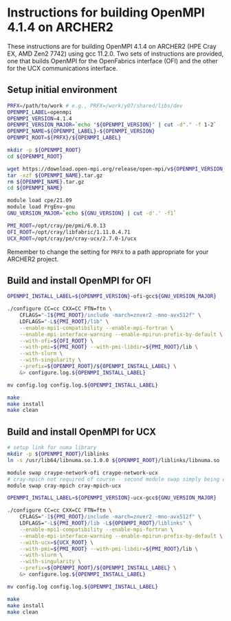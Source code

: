 Instructions for building OpenMPI 4.1.4 on ARCHER2
==================================================

These instructions are for building OpenMPI 4.1.4 on ARCHER2 (HPE Cray EX, AMD Zen2 7742) using gcc 11.2.0.
Two sets of instructions are provided, one that builds OpenMPI for the OpenFabrics interface (OFI) and the
other for the UCX communications interface.


Setup initial environment
-------------------------

```bash
PRFX=/path/to/work # e.g., PRFX=/work/y07/shared/libs/dev
OPENMPI_LABEL=openmpi
OPENMPI_VERSION=4.1.4
OPENMPI_VERSION_MAJOR=`echo "${OPENMPI_VERSION}" | cut -d"." -f 1-2`
OPENMPI_NAME=${OPENMPI_LABEL}-${OPENMPI_VERSION}
OPENMPI_ROOT=${PRFX}/${OPENMPI_LABEL}

mkdir -p ${OPENMPI_ROOT}
cd ${OPENMPI_ROOT}

wget https://download.open-mpi.org/release/open-mpi/v${OPENMPI_VERSION_MAJOR}/${OPENMPI_NAME}.tar.gz
tar -xzf ${OPENMPI_NAME}.tar.gz
rm ${OPENMPI_NAME}.tar.gz
cd ${OPENMPI_NAME}

module load cpe/21.09
module load PrgEnv-gnu
GNU_VERSION_MAJOR=`echo ${GNU_VERSION} | cut -d'.' -f1`

PMI_ROOT=/opt/cray/pe/pmi/6.0.13
OFI_ROOT=/opt/cray/libfabric/1.11.0.4.71
UCX_ROOT=/opt/cray/pe/cray-ucx/2.7.0-1/ucx
```

Remember to change the setting for `PRFX` to a path appropriate for your ARCHER2 project.


Build and install OpenMPI for OFI
---------------------------------

```bash
OPENMPI_INSTALL_LABEL=${OPENMPI_VERSION}-ofi-gcc${GNU_VERSION_MAJOR}

./configure CC=cc CXX=CC FTN=ftn \
    CFLAGS="-I${PMI_ROOT}/include -march=znver2 -mno-avx512f" \
    LDFLAGS="-L${PMI_ROOT}/lib" \
    --enable-mpi1-compatibility --enable-mpi-fortran \
    --enable-mpi-interface-warning --enable-mpirun-prefix-by-default \
    --with-ofi=${OFI_ROOT} \
    --with-pmi=${PMI_ROOT} --with-pmi-libdir=${PMI_ROOT}/lib \
    --with-slurm \
    --with-singularity \
    --prefix=${OPENMPI_ROOT}/${OPENMPI_INSTALL_LABEL} \
    &> configure.log.${OPENMPI_INSTALL_LABEL}

mv config.log config.log.${OPENMPI_INSTALL_LABEL}

make
make install
make clean
```


Build and install OpenMPI for UCX
---------------------------------

```bash
# setup link for numa library
mkdir -p ${OPENMPI_ROOT}/liblinks
ln -s /usr/lib64/libnuma.so.1.0.0 ${OPENMPI_ROOT}/liblinks/libnuma.so

module swap craype-network-ofi craype-network-ucx
# cray-mpich not required of course - second module swap simply being done for consistency
module swap cray-mpich cray-mpich-ucx

OPENMPI_INSTALL_LABEL=${OPENMPI_VERSION}-ucx-gcc${GNU_VERSION_MAJOR}

./configure CC=cc CXX=CC FTN=ftn \
    CFLAGS="-I${PMI_ROOT}/include -march=znver2 -mno-avx512f" \
    LDFLAGS="-L${PMI_ROOT}/lib -L${OPENMPI_ROOT}/liblinks" \
    --enable-mpi1-compatibility --enable-mpi-fortran \
    --enable-mpi-interface-warning --enable-mpirun-prefix-by-default \
    --with-ucx=${UCX_ROOT} \
    --with-pmi=${PMI_ROOT} --with-pmi-libdir=${PMI_ROOT}/lib \
    --with-slurm \
    --with-singularity \
    --prefix=${OPENMPI_ROOT}/${OPENMPI_INSTALL_LABEL} \
    &> configure.log.${OPENMPI_INSTALL_LABEL}

mv config.log config.log.${OPENMPI_INSTALL_LABEL}

make
make install
make clean
```
